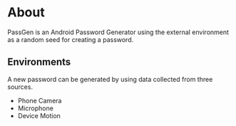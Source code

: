 # About
PassGen is an Android Password Generator using the external environment as a random seed for creating a password.

## Environments
A new password can be generated by using data collected from three sources.
* Phone Camera
* Microphone
* Device Motion
